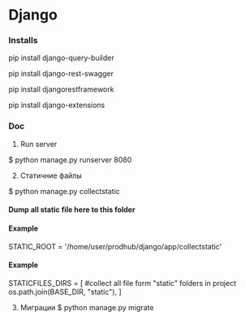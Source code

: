 Django
========================

### Installs

pip install django-query-builder

pip install django-rest-swagger

pip install djangorestframework

pip install django-extensions

### Doc

1) Run server

$ python manage.py runserver 8080

2) Статичние файлы

$ python manage.py collectstatic

#### Dump all static file here to this folder

#### Example
STATIC_ROOT = '/home/user/prodhub/django/app/collectstatic'

#### Example
STATICFILES_DIRS = [
    #collect all file form "static" folders in project
    os.path.join(BASE_DIR, "static"),
]

3) Миграции
$ python manage.py migrate

